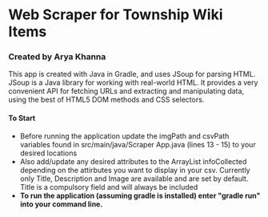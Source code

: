 # Web Scraper for Township Wiki Items
### Created by Arya Khanna
This app is created with Java in Gradle, and uses JSoup for parsing HTML.
JSoup is a Java library for working with real-world HTML. It provides a very convenient API for fetching URLs and extracting and manipulating data, using the best of HTML5 DOM methods and CSS selectors.

#### To Start
- Before running the application update the imgPath and csvPath variables found in src/main/java/Scraper App.java (lines 13 - 15) to your desired locations
- Also add/update any desired attributes to the ArrayList infoCollected depending on the attirbutes you want to display in your csv. Currently only Title, Description and Image are available and are set by default. Title is a compulsory field and will always be included
- **To run the application (assuming gradle is installed) enter "gradle run" into your command line.**

